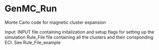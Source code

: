 # GenMC_Run
Monte Carlo code for magnetic cluster expansion

Input:
INPUT file containing initalization and setup flags for setting up the simulation
Rule_File file containing all the clusters and their corisponding ECI. See Rule_File_example
   
